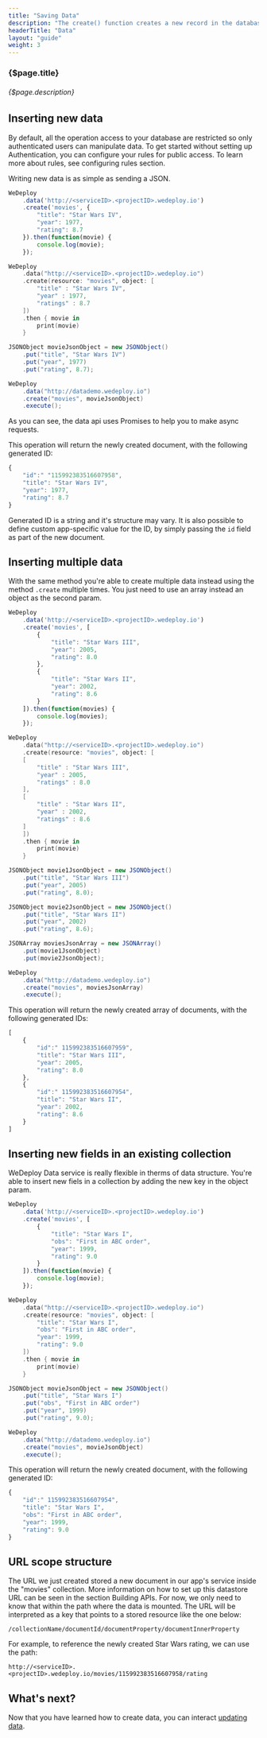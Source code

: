 ```yaml
---
title: "Saving Data"
description: "The create() function creates a new record in the database using the current attributes. It then returns the newly saved object in the Promise response."
headerTitle: "Data"
layout: "guide"
weight: 3
---
```


### {$page.title}

###### {$page.description}

<article id="1">

## Inserting new data

<aside>

By default, all the operation access to your database are restricted so only authenticated users can manipulate data. To get started without setting up Authentication, you can configure your rules for public access. To learn more about rules, see configuring rules section.

</aside>

Writing new data is as simple as sending a JSON.

```javascript
WeDeploy
	.data('http://<serviceID>.<projectID>.wedeploy.io')
	.create('movies', {
		"title": "Star Wars IV",
		"year": 1977,
		"rating": 8.7
	}).then(function(movie) {
		console.log(movie);
	});
```
```swift
WeDeploy
	.data("http://<serviceID>.<projectID>.wedeploy.io")
	.create(resource: "movies", object: [
		"title" : "Star Wars IV",
		"year" : 1977,
		"ratings" : 8.7
	])
	.then { movie in
		print(movie)
	}
```
```java
JSONObject movieJsonObject = new JSONObject()
	.put("title", "Star Wars IV")
	.put("year", 1977)
	.put("rating", 8.7);

WeDeploy
	.data("http://datademo.wedeploy.io")
	.create("movies", movieJsonObject)
	.execute();
```

As you can see, the data api uses Promises to help you to make async requests.

This operation will return the newly created document, with the following generated ID:

```javascript
{
	"id":" "115992383516607958",
	"title": "Star Wars IV",
	"year": 1977,
	"rating": 8.7
}
```

Generated ID is a string and it's structure may vary. It is also possible to define custom app-specific value for the ID, by simply passing the `id` field as part of the new document.

</article>

<article id="2">

## Inserting multiple data

With the same method you're able to create multiple data instead using the method `.create` multiple times.
You just need to use an array instead an object as the second param.

```javascript
WeDeploy
	.data('http://<serviceID>.<projectID>.wedeploy.io')
	.create('movies', [
		{
			"title": "Star Wars III",
			"year": 2005,
			"rating": 8.0
		},
		{
			"title": "Star Wars II",
			"year": 2002,
			"rating": 8.6
		}
	]).then(function(movies) {
		console.log(movies);
	});
```
```swift
WeDeploy
	.data("http://<serviceID>.<projectID>.wedeploy.io")
	.create(resource: "movies", object: [
	[
		"title" : "Star Wars III",
		"year" : 2005,
		"ratings" : 8.0
	],
	[
		"title" : "Star Wars II",
		"year" : 2002,
		"ratings" : 8.6
	]
	])
	.then { movie in
		print(movie)
	}
```
```java
JSONObject movie1JsonObject = new JSONObject()
	.put("title", "Star Wars III")
	.put("year", 2005)
	.put("rating", 8.0);

JSONObject movie2JsonObject = new JSONObject()
	.put("title", "Star Wars II")
	.put("year", 2002)
	.put("rating", 8.6);

JSONArray moviesJsonArray = new JSONArray()
	.put(movie1JsonObject)
	.put(movie2JsonObject);

WeDeploy
	.data("http://datademo.wedeploy.io")
	.create("movies", moviesJsonArray)
	.execute();
```

This operation will return the newly created array of documents, with the following generated IDs:

```javascript
[
	{
		"id":" 115992383516607959",
		"title": "Star Wars III",
		"year": 2005,
		"rating": 8.0
	},
	{
		"id":" 115992383516607954",
		"title": "Star Wars II",
		"year": 2002,
		"rating": 8.6
	}
]
```

</article>

<article id="3">

## Inserting new fields in an existing collection

WeDeploy Data service is really flexible in therms of data structure. You're able to insert new fiels in a collection by adding the new key in the object param.

```javascript
WeDeploy
	.data('http://<serviceID>.<projectID>.wedeploy.io')
	.create('movies', [
		{
			"title": "Star Wars I",
			"obs": "First in ABC order",
			"year": 1999,
			"rating": 9.0
		}
	]).then(function(movie) {
		console.log(movie);
	});
```
```swift
WeDeploy
	.data("http://<serviceID>.<projectID>.wedeploy.io")
	.create(resource: "movies", object: [
		"title": "Star Wars I",
		"obs": "First in ABC order",
		"year": 1999,
		"rating": 9.0
	])
	.then { movie in
		print(movie)
	}
```
```java
JSONObject movieJsonObject = new JSONObject()
	.put("title", "Star Wars I")
	.put("obs", "First in ABC order")
	.put("year", 1999)
	.put("rating", 9.0);

WeDeploy
	.data("http://datademo.wedeploy.io")
	.create("movies", movieJsonObject)
	.execute();
```

This operation will return the newly created document, with the following generated ID:

```javascript
{
	"id":" 115992383516607954",
	"title": "Star Wars I",
	"obs": "First in ABC order",
	"year": 1999,
	"rating": 9.0
}
```

</article>

<article id="4">

## URL scope structure

The URL we just created stored a new document in our app's service inside the "movies" collection. More information on how to set up this datastore URL can be seen in the section Building APIs. For now, we only need to know that within the path where the data is mounted. The URL will be interpreted as a key that points to a stored resource like the one below:

```text
/collectionName/documentId/documentProperty/documentInnerProperty
```

For example, to reference the newly created Star Wars rating, we can use the path:

```text
http://<serviceID>.<projectID>.wedeploy.io/movies/115992383516607958/rating
```

</article>

## What's next?

Now that you have learned how to create data, you can interact [updating data](/docs/data/updating-data.html).
